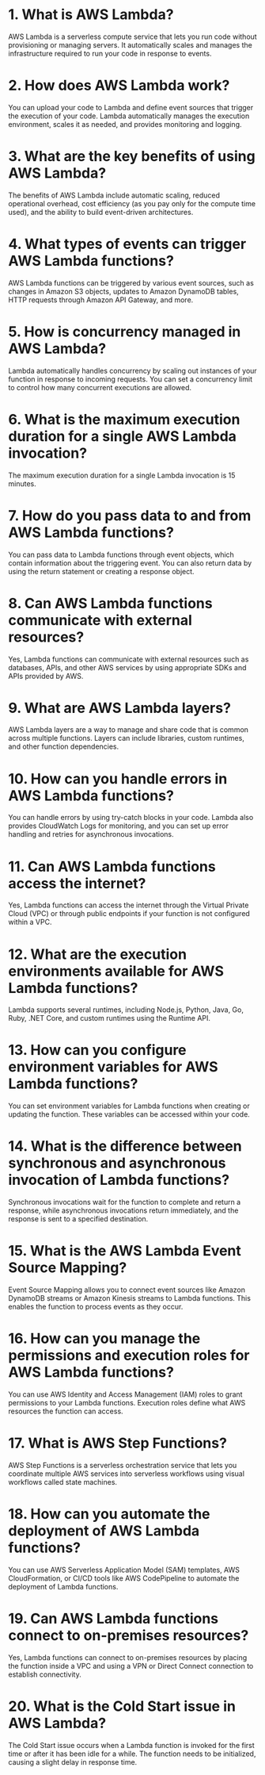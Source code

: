 # 1. What is AWS Lambda?
AWS Lambda is a serverless compute service that lets you run code without provisioning or managing servers. It automatically scales and manages the infrastructure required to run your code in response to events.

# 2. How does AWS Lambda work?
You can upload your code to Lambda and define event sources that trigger the execution of your code. Lambda automatically manages the execution environment, scales it as needed, and provides monitoring and logging.

# 3. What are the key benefits of using AWS Lambda?
The benefits of AWS Lambda include automatic scaling, reduced operational overhead, cost efficiency (as you pay only for the compute time used), and the ability to build event-driven architectures.

# 4. What types of events can trigger AWS Lambda functions?
AWS Lambda functions can be triggered by various event sources, such as changes in Amazon S3 objects, updates to Amazon DynamoDB tables, HTTP requests through Amazon API Gateway, and more.

# 5. How is concurrency managed in AWS Lambda?
Lambda automatically handles concurrency by scaling out instances of your function in response to incoming requests. You can set a concurrency limit to control how many concurrent executions are allowed.

# 6. What is the maximum execution duration for a single AWS Lambda invocation?
The maximum execution duration for a single Lambda invocation is 15 minutes.

# 7. How do you pass data to and from AWS Lambda functions?
You can pass data to Lambda functions through event objects, which contain information about the triggering event. You can also return data by using the return statement or creating a response object.

# 8. Can AWS Lambda functions communicate with external resources?
Yes, Lambda functions can communicate with external resources such as databases, APIs, and other AWS services by using appropriate SDKs and APIs provided by AWS.

# 9. What are AWS Lambda layers?
AWS Lambda layers are a way to manage and share code that is common across multiple functions. Layers can include libraries, custom runtimes, and other function dependencies.

# 10. How can you handle errors in AWS Lambda functions?
You can handle errors by using try-catch blocks in your code. Lambda also provides CloudWatch Logs for monitoring, and you can set up error handling and retries for asynchronous invocations.

# 11. Can AWS Lambda functions access the internet?
Yes, Lambda functions can access the internet through the Virtual Private Cloud (VPC) or through public endpoints if your function is not configured within a VPC.

# 12. What are the execution environments available for AWS Lambda functions?
Lambda supports several runtimes, including Node.js, Python, Java, Go, Ruby, .NET Core, and custom runtimes using the Runtime API.

# 13. How can you configure environment variables for AWS Lambda functions?
You can set environment variables for Lambda functions when creating or updating the function. These variables can be accessed within your code.

# 14. What is the difference between synchronous and asynchronous invocation of Lambda functions?
Synchronous invocations wait for the function to complete and return a response, while asynchronous invocations return immediately, and the response is sent to a specified destination.

# 15. What is the AWS Lambda Event Source Mapping?
Event Source Mapping allows you to connect event sources like Amazon DynamoDB streams or Amazon Kinesis streams to Lambda functions. This enables the function to process events as they occur.

# 16. How can you manage the permissions and execution roles for AWS Lambda functions?
You can use AWS Identity and Access Management (IAM) roles to grant permissions to your Lambda functions. Execution roles define what AWS resources the function can access.

# 17. What is AWS Step Functions?
AWS Step Functions is a serverless orchestration service that lets you coordinate multiple AWS services into serverless workflows using visual workflows called state machines.

# 18. How can you automate the deployment of AWS Lambda functions?
You can use AWS Serverless Application Model (SAM) templates, AWS CloudFormation, or CI/CD tools like AWS CodePipeline to automate the deployment of Lambda functions.

# 19. Can AWS Lambda functions connect to on-premises resources?
Yes, Lambda functions can connect to on-premises resources by placing the function inside a VPC and using a VPN or Direct Connect connection to establish connectivity.

# 20. What is the Cold Start issue in AWS Lambda?
The Cold Start issue occurs when a Lambda function is invoked for the first time or after it has been idle for a while. The function needs to be initialized, causing a slight delay in response time.

